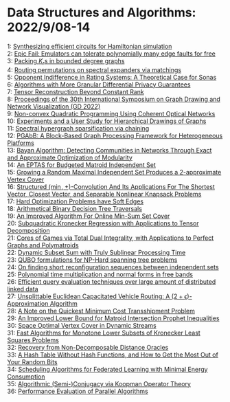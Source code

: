 # Data Structures and Algorithms: 2022/9/08-14  
1: [Synthesizing efficient circuits for Hamiltonian simulation](https://doi.org/10.48550/arXiv.2209.03478)  
2: [Epic Fail: Emulators can tolerate polynomially many edge faults for free](https://doi.org/10.48550/arXiv.2209.03675)  
3: [Packing $K_r$s in bounded degree graphs](https://doi.org/10.48550/arXiv.2209.03684)  
4: [Routing permutations on spectral expanders via matchings](https://doi.org/10.48550/arXiv.2209.03838)  
5: [Opponent Indifference in Rating Systems: A Theoretical Case for Sonas](https://doi.org/10.48550/arXiv.2209.03950)  
6: [Algorithms with More Granular Differential Privacy Guarantees](https://doi.org/10.48550/arXiv.2209.04053)  
7: [Tensor Reconstruction Beyond Constant Rank](https://doi.org/10.48550/arXiv.2209.04177)  
8: [Proceedings of the 30th International Symposium on Graph Drawing and  Network Visualization (GD 2022)](https://doi.org/10.48550/arXiv.2209.04402)  
9: [Non-convex Quadratic Programming Using Coherent Optical Networks](https://doi.org/10.48550/arXiv.2209.04415)  
10: [Experiments and a User Study for Hierarchical Drawings of Graphs](https://doi.org/10.48550/arXiv.2209.04522)  
11: [Spectral hypergraph sparsification via chaining](https://doi.org/10.48550/arXiv.2209.04539)  
12: [PGAbB: A Block-Based Graph Processing Framework for Heterogeneous  Platforms](https://doi.org/10.48550/arXiv.2209.04541)  
13: [Bayan Algorithm: Detecting Communities in Networks Through Exact and  Approximate Optimization of Modularity](https://doi.org/10.48550/arXiv.2209.04562)  
14: [An EPTAS for Budgeted Matroid Independent Set](https://doi.org/10.48550/arXiv.2209.04654)  
15: [Growing a Random Maximal Independent Set Produces a 2-approximate Vertex  Cover](https://doi.org/10.48550/arXiv.2209.04673)  
16: [Structured $(\min,+)$-Convolution And Its Applications For The Shortest  Vector, Closest Vector, and Separable Nonlinear Knapsack Problems](https://doi.org/10.48550/arXiv.2209.04812)  
17: [Hard Optimization Problems have Soft Edges](https://doi.org/10.48550/arXiv.2209.04824)  
18: [Arithmetical Binary Decision Tree Traversals](https://doi.org/10.48550/arXiv.2209.04825)  
19: [An Improved Algorithm For Online Min-Sum Set Cover](https://doi.org/10.48550/arXiv.2209.04870)  
20: [Subquadratic Kronecker Regression with Applications to Tensor  Decomposition](https://doi.org/10.48550/arXiv.2209.04876)  
21: [Cores of Games via Total Dual Integrality, with Applications to Perfect  Graphs and Polymatroids](https://doi.org/10.48550/arXiv.2209.04903)  
22: [Dynamic Subset Sum with Truly Sublinear Processing Time](https://doi.org/10.48550/arXiv.2209.04936)  
23: [QUBO formulations for NP-Hard spanning tree problems](https://doi.org/10.48550/arXiv.2209.05024)  
24: [On finding short reconfiguration sequences between independent sets](https://doi.org/10.48550/arXiv.2209.05145)  
25: [Polynomial time multiplication and normal forms in free bands](https://doi.org/10.48550/arXiv.2209.05334)  
26: [Efficient query evaluation techniques over large amount of distributed  linked data](https://doi.org/10.48550/arXiv.2209.05359)  
27: [Unsplittable Euclidean Capacitated Vehicle Routing: A  $(2+\epsilon)$-Approximation Algorithm](https://doi.org/10.48550/arXiv.2209.05520)  
28: [A Note on the Quickest Minimum Cost Transshipment Problem](https://doi.org/10.48550/arXiv.2209.05558)  
29: [An Improved Lower Bound for Matroid Intersection Prophet Inequalities](https://doi.org/10.48550/arXiv.2209.05614)  
30: [Space Optimal Vertex Cover in Dynamic Streams](https://doi.org/10.48550/arXiv.2209.05623)  
31: [Fast Algorithms for Monotone Lower Subsets of Kronecker Least Squares  Problems](https://doi.org/10.48550/arXiv.2209.05662)  
32: [Recovery from Non-Decomposable Distance Oracles](https://doi.org/10.48550/arXiv.2209.05676)  
33: [A Hash Table Without Hash Functions, and How to Get the Most Out of Your  Random Bits](https://doi.org/10.48550/arXiv.2209.06038)  
34: [Scheduling Algorithms for Federated Learning with Minimal Energy  Consumption](https://doi.org/10.48550/arXiv.2209.06210)  
35: [Algorithmic (Semi-)Conjugacy via Koopman Operator Theory](https://doi.org/10.48550/arXiv.2209.06374)  
36: [Performance Evaluation of Parallel Algorithms](https://doi.org/10.48550/arXiv.2209.06450)  